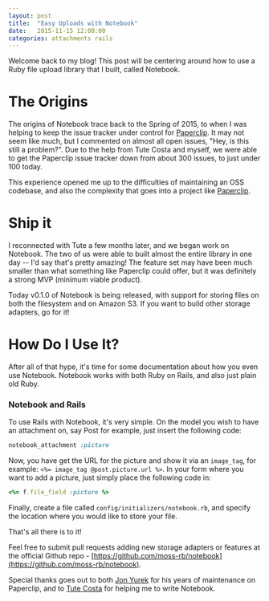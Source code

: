 ```yaml
---
layout: post
title:  "Easy Uploads with Notebook"
date:   2015-11-15 12:00:00
categories: attachments rails
---
```


Welcome back to my blog! This post will be centering around how to use a
Ruby file upload library that I built, called Notebook.

# The Origins

The origins of Notebook trace back to the Spring of 2015, to when I was
helping to keep the issue tracker under control for
[Paperclip](https://github.com/thoughtbot/paperclip). It may
not seem like much, but I commented on almost all open issues, "Hey, is
this still a problem?". Due to the help from Tute Costa and myself, we
were able to get the Paperclip issue tracker down from about 300 issues,
to just under 100 today.

This experience opened me up to the difficulties of maintaining an OSS
codebase, and also the complexity that goes into a project like
[Paperclip](https://github.com/thoughtbot/paperclip).

# Ship it

I reconnected with Tute a few months later, and we began work on
Notebook. The two of us were able to built almost the entire library in
one day -- I'd say that's pretty amazing! The feature set may have been
much smaller than what something like Paperclip could offer, but it was
definitely a strong MVP (minimum viable product).

Today v0.1.0 of Notebook is being released, with support for storing
files on both the filesystem and on Amazon S3. If you want to build
other storage adapters, go for it!

# How Do I Use It?

After all of that hype, it's time for some documentation about how you
even use Notebook. Notebook works with both Ruby on Rails, and also just
plain old Ruby.

### Notebook and Rails

To use Rails with Notebook, it's very simple. On the model you wish to
have an attachment on, say Post for example, just insert the following code:

```ruby
notebook_attachment :picture
```

Now, you have get the URL for the picture and show it via an
`image_tag`, for example: `<%= image_tag @post.picture.url %>`.
In your form where you want to add a picture, just simply place the
following code in:

```ruby
<%= f.file_field :picture %>
```

Finally, create a file called `config/initializers/notebook.rb`, and
specify the location where you would like to store your file.

That's all there is to it!

Feel free to submit pull requests adding new storage adapters or
features at the official Github repo -
[https://github.com/moss-rb/notebook](https://github.com/moss-rb/notebook).

Special thanks goes out to both [Jon Yurek](https://github.com/jyurek) for his years of
maintenance on Paperclip, and to [Tute Costa](https://github.com/tute) for helping me to write
Notebook.
